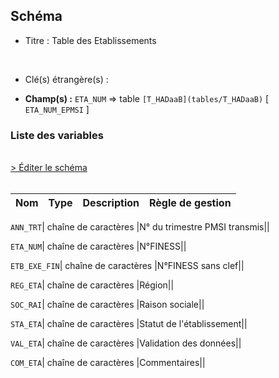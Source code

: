 ## Schéma


- Titre : Table des Etablissements
<br />



- Clé(s) étrangère(s) : <br />

- **Champ(s) :** `ETA_NUM`
  => table `[T_HADaaB](tables/T_HADaaB)` [ `ETA_NUM_EPMSI` ]<br />

 
### Liste des variables
<br />
<div>
    <a href="https://gitlab.com/healthdatahub/applications-du-hdh/schema-snds/-/tree/master/schemas/PMSI HAD/T_HADaaE.json"
       target="_blank" rel="noopener noreferrer">> Éditer le schéma</a>
</div>
<br />

Nom | Type | Description | Règle de gestion
-|-|-|-



`ANN_TRT`| chaîne de caractères |N° du trimestre PMSI transmis||

`ETA_NUM`| chaîne de caractères |N°FINESS||

`ETB_EXE_FIN`| chaîne de caractères |N°FINESS sans clef||

`REG_ETA`| chaîne de caractères |Région||

`SOC_RAI`| chaîne de caractères |Raison sociale||

`STA_ETA`| chaîne de caractères |Statut de l'établissement||

`VAL_ETA`| chaîne de caractères |Validation des données||

`COM_ETA`| chaîne de caractères |Commentaires||
